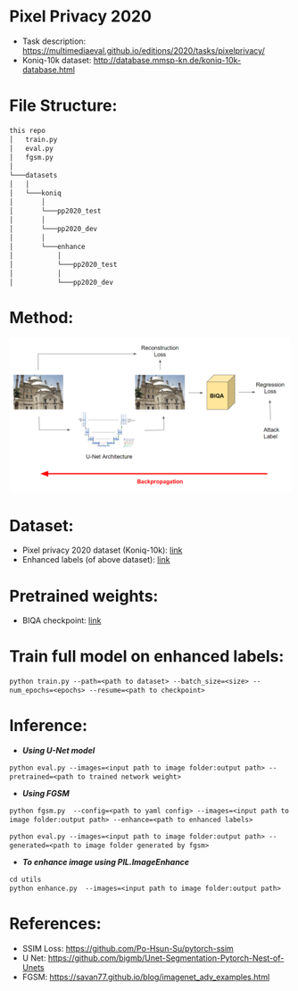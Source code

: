 # Pixel Privacy 2020

- Task description: https://multimediaeval.github.io/editions/2020/tasks/pixelprivacy/
- Koniq-10k dataset: http://database.mmsp-kn.de/koniq-10k-database.html

# File Structure:

```
this repo
│   train.py
│   eval.py
│   fgsm.py
│  
└───datasets  
│   │
│   └───koniq
│       │
│       └───pp2020_test
│       │
│       └───pp2020_dev
│       │
│       └───enhance
│           │
│           └───pp2020_test
│           │
│           └───pp2020_dev
```

# Method:

<img src="./images/pipeline.PNG" width="700">

# Dataset:
- Pixel privacy 2020 dataset (Koniq-10k): [link](https://drive.google.com/file/d/1aYyZW4bcGSsRouRuo4HrNg37wFJQp1Bx/view?usp=sharing)
- Enhanced labels (of above dataset): [link](https://drive.google.com/file/d/1BefYNHFxFim5tT_V7dP5Cxo8-eDrZNlU/view?usp=sharing)

# Pretrained weights:
- BIQA checkpoint: [link](https://drive.google.com/file/d/1t8nOxtM4tQhOOQZmYZ1O1ltbywLSAaXe/view?usp=sharing)

# Train full model on enhanced labels:

```
python train.py --path=<path to dataset> --batch_size=<size> --num_epochs=<epochs> --resume=<path to checkpoint>
```

# Inference:
- ***Using U-Net model***
```
python eval.py --images=<input path to image folder:output path> --pretrained=<path to trained network weight>
```

- ***Using FGSM***
```
python fgsm.py  --config=<path to yaml config> --images=<input path to image folder:output path> --enhance=<path to enhanced labels>
```
```
python eval.py --images=<input path to image folder:output path> --generated=<path to image folder generated by fgsm>
```

- ***To enhance image using PIL.ImageEnhance***
```
cd utils
python enhance.py  --images=<input path to image folder:output path>
```

# References:
- SSIM Loss: https://github.com/Po-Hsun-Su/pytorch-ssim
- U Net: https://github.com/bigmb/Unet-Segmentation-Pytorch-Nest-of-Unets
- FGSM: https://savan77.github.io/blog/imagenet_adv_examples.html
